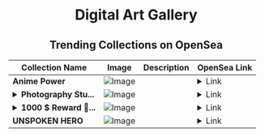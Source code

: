 <div align="center">

# Digital Art Gallery

## Trending Collections on OpenSea

| Collection Name                       | Image                                                                                     | Description                       | OpenSea Link                                                                                          |
|---------------------------------------|-------------------------------------------------------------------------------------------|-----------------------------------|--------------------------------------------------------------------------------------------------------|
| **Anime Power** | ![Image](https://i.seadn.io/s/raw/files/7e32dcd62a90df01f7cf7238aadde4d7.jpg?w=500&auto=format?w=200&auto=format) |  | <details><summary>Link</summary>[Anime Power](https://opensea.io/collection/anime-power)</details> |
| **<details><summary>Photography Stu...</summary>Photography Studio</details>** | ![Image](https://i.seadn.io/s/raw/files/260f0f41b65b53284deef3fec2a69a7b.jpg?w=500&auto=format?w=200&auto=format) |  | <details><summary>Link</summary>[Photography Studio](https://opensea.io/collection/photography-studio-1)</details> |
| **<details><summary>1000 $ Reward 🎁...</summary>1000 $ Reward 🎁 [#936]</details>** | ![Image](https://i.seadn.io/s/raw/files/293bf5007c16653f404ea73c0ca6a7e4.png?w=500&auto=format?w=200&auto=format) |  | <details><summary>Link</summary>[1000 $ Reward 🎁 [#936]](https://opensea.io/collection/1000-reward-936-1)</details> |
| **UNSPOKEN HERO** | ![Image](https://i.seadn.io/s/raw/files/ae4cb6d3abca818d3bfe14582fa51e4c.jpg?w=500&auto=format?w=200&auto=format) |  | <details><summary>Link</summary>[UNSPOKEN HERO](https://opensea.io/collection/unspoken-hero)</details> |

</div>